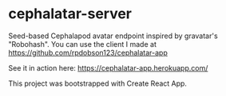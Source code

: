 # cephalatar-server

Seed-based Cephalapod avatar endpoint inspired by gravatar's "Robohash". You can use the client I made at https://github.com/rpdobson123/cephalatar-app

See it in action here: https://cephalatar-app.herokuapp.com/

This project was bootstrapped with Create React App.
